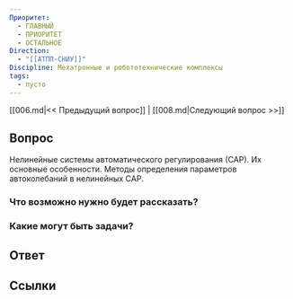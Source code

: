 ```yaml
---
Приоритет:
  - ГЛАВНЫЙ
  - ПРИОРИТЕТ
  - ОСТАЛЬНОЕ
Direction:
  - "[[АТПП-СНИУ]]" 
Discipline: Мехатронные и робототехнические комплексы 
tags:
  - пусто
---
```

[[006.md|<< Предыдущий вопрос]] | [[008.md|Следующий вопрос >>]]
## Вопрос

Нелинейные системы автоматического регулирования (САР). Их основные особенности. Методы определения параметров автоколебаний в нелинейных САР.

### Что возможно нужно будет рассказать?

### Какие могут быть задачи?

## Ответ

## Ссылки
